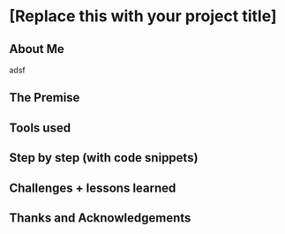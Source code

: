 # [Replace this with your project title]

## About Me
adsf
## The Premise

## Tools used

## Step by step (with code snippets)

## Challenges + lessons learned

## Thanks and Acknowledgements
